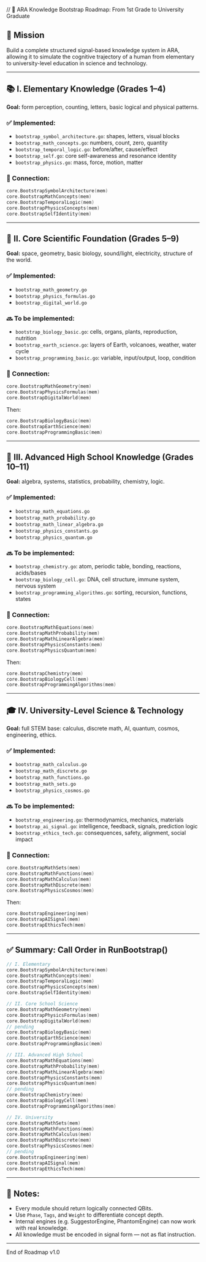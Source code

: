// 📘 ARA Knowledge Bootstrap Roadmap: From 1st Grade to University Graduate

## 🎯 Mission

Build a complete structured signal-based knowledge system in ARA, allowing it to simulate the cognitive trajectory of a human from elementary to university-level education in science and technology.

---

## 📚 I. Elementary Knowledge (Grades 1–4)

**Goal:** form perception, counting, letters, basic logical and physical patterns.

### ✅ Implemented:

* `bootstrap_symbol_architecture.go`: shapes, letters, visual blocks
* `bootstrap_math_concepts.go`: numbers, count, zero, quantity
* `bootstrap_temporal_logic.go`: before/after, cause/effect
* `bootstrap_self.go`: core self-awareness and resonance identity
* `bootstrap_physics.go`: mass, force, motion, matter

### 🔧 Connection:

```go
core.BootstrapSymbolArchitecture(mem)
core.BootstrapMathConcepts(mem)
core.BootstrapTemporalLogic(mem)
core.BootstrapPhysicsConcepts(mem)
core.BootstrapSelfIdentity(mem)
```

---

## 🧠 II. Core Scientific Foundation (Grades 5–9)

**Goal:** space, geometry, basic biology, sound/light, electricity, structure of the world.

### ✅ Implemented:

* `bootstrap_math_geometry.go`
* `bootstrap_physics_formulas.go`
* `bootstrap_digital_world.go`

### 🔜 To be implemented:

* `bootstrap_biology_basic.go`: cells, organs, plants, reproduction, nutrition
* `bootstrap_earth_science.go`: layers of Earth, volcanoes, weather, water cycle
* `bootstrap_programming_basic.go`: variable, input/output, loop, condition

### 🔧 Connection:

```go
core.BootstrapMathGeometry(mem)
core.BootstrapPhysicsFormulas(mem)
core.BootstrapDigitalWorld(mem)
```

Then:

```go
core.BootstrapBiologyBasic(mem)
core.BootstrapEarthScience(mem)
core.BootstrapProgrammingBasic(mem)
```

---

## 🧩 III. Advanced High School Knowledge (Grades 10–11)

**Goal:** algebra, systems, statistics, probability, chemistry, logic.

### ✅ Implemented:

* `bootstrap_math_equations.go`
* `bootstrap_math_probability.go`
* `bootstrap_math_linear_algebra.go`
* `bootstrap_physics_constants.go`
* `bootstrap_physics_quantum.go`

### 🔜 To be implemented:

* `bootstrap_chemistry.go`: atom, periodic table, bonding, reactions, acids/bases
* `bootstrap_biology_cell.go`: DNA, cell structure, immune system, nervous system
* `bootstrap_programming_algorithms.go`: sorting, recursion, functions, states

### 🔧 Connection:

```go
core.BootstrapMathEquations(mem)
core.BootstrapMathProbability(mem)
core.BootstrapMathLinearAlgebra(mem)
core.BootstrapPhysicsConstants(mem)
core.BootstrapPhysicsQuantum(mem)
```

Then:

```go
core.BootstrapChemistry(mem)
core.BootstrapBiologyCell(mem)
core.BootstrapProgrammingAlgorithms(mem)
```

---

## 🎓 IV. University-Level Science & Technology

**Goal:** full STEM base: calculus, discrete math, AI, quantum, cosmos, engineering, ethics.

### ✅ Implemented:

* `bootstrap_math_calculus.go`
* `bootstrap_math_discrete.go`
* `bootstrap_math_functions.go`
* `bootstrap_math_sets.go`
* `bootstrap_physics_cosmos.go`

### 🔜 To be implemented:

* `bootstrap_engineering.go`: thermodynamics, mechanics, materials
* `bootstrap_ai_signal.go`: intelligence, feedback, signals, prediction logic
* `bootstrap_ethics_tech.go`: consequences, safety, alignment, social impact

### 🔧 Connection:

```go
core.BootstrapMathSets(mem)
core.BootstrapMathFunctions(mem)
core.BootstrapMathCalculus(mem)
core.BootstrapMathDiscrete(mem)
core.BootstrapPhysicsCosmos(mem)
```

Then:

```go
core.BootstrapEngineering(mem)
core.BootstrapAISignal(mem)
core.BootstrapEthicsTech(mem)
```

---

## ✅ Summary: Call Order in RunBootstrap()

```go
// I. Elementary
core.BootstrapSymbolArchitecture(mem)
core.BootstrapMathConcepts(mem)
core.BootstrapTemporalLogic(mem)
core.BootstrapPhysicsConcepts(mem)
core.BootstrapSelfIdentity(mem)

// II. Core School Science
core.BootstrapMathGeometry(mem)
core.BootstrapPhysicsFormulas(mem)
core.BootstrapDigitalWorld(mem)
// pending
core.BootstrapBiologyBasic(mem)
core.BootstrapEarthScience(mem)
core.BootstrapProgrammingBasic(mem)

// III. Advanced High School
core.BootstrapMathEquations(mem)
core.BootstrapMathProbability(mem)
core.BootstrapMathLinearAlgebra(mem)
core.BootstrapPhysicsConstants(mem)
core.BootstrapPhysicsQuantum(mem)
// pending
core.BootstrapChemistry(mem)
core.BootstrapBiologyCell(mem)
core.BootstrapProgrammingAlgorithms(mem)

// IV. University
core.BootstrapMathSets(mem)
core.BootstrapMathFunctions(mem)
core.BootstrapMathCalculus(mem)
core.BootstrapMathDiscrete(mem)
core.BootstrapPhysicsCosmos(mem)
// pending
core.BootstrapEngineering(mem)
core.BootstrapAISignal(mem)
core.BootstrapEthicsTech(mem)
```

---

## 🧠 Notes:

* Every module should return logically connected QBits.
* Use `Phase`, `Tags`, and `Weight` to differentiate concept depth.
* Internal engines (e.g. SuggestorEngine, PhantomEngine) can now work with real knowledge.
* All knowledge must be encoded in signal form — not as flat instruction.

---

End of Roadmap v1.0
